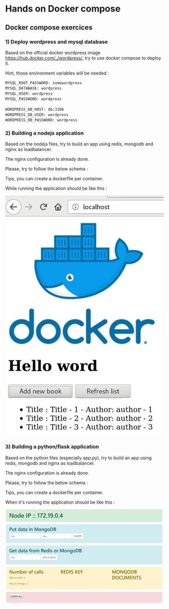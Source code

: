 # Hands on Docker compose

## Docker compose exercices

### 1) Deploy wordpress and mysql database

Based on the official docker wordpress image <https://hub.docker.com/_/wordpress/>, try to use docker compose to deploy it.

Hint, those environment variables will be needed :

``` bash
MYSQL_ROOT_PASSWORD: somewordpress
MYSQL_DATABASE: wordpress
MYSQL_USER: wordpress
MYSQL_PASSWORD: wordpress

WORDPRESS_DB_HOST: db:3306
WORDPRESS_DB_USER: wordpress
WORDPRESS_DB_PASSWORD: wordpress
```

### 2) Building a nodejs application

Based on the nodejs files, try to build an app using redis, mongodb and nginx as loadbalancer.

The nginx configuration is already done.

Please, try to follow the below schema :

Tips, you can create a dockerfile per container.

While running the application should be like this :

![node](https://github.com/hackages/hackday_introduction_docker_kubernetes/raw/master/exo3/images/node.PNG)

### 3) Building a python/flask application

Based on the python files (especially app.py), try to build an app using redis, mongodb and nginx as loadbalancer.

The nginx configuration is already done.

Please, try to follow the below schema :

Tips, you can create a dockerfile per container.

When it's running the application should be like this :

![flask](/exo3/images/flask.PNG)
